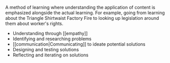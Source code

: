 A method of learning where understanding the application of content is emphasized alongside the actual learning. For example, going from learning about the Triangle Shirtwaist Factory Fire to looking up legislation around them about worker's rights.

 - Understanding through [[empathy]]
 - Identifying and researching problems
 - [[communication|Communicating]] to ideate potential solutions
 - Designing and testing solutions
 - Reflecting and iterating on solutions
